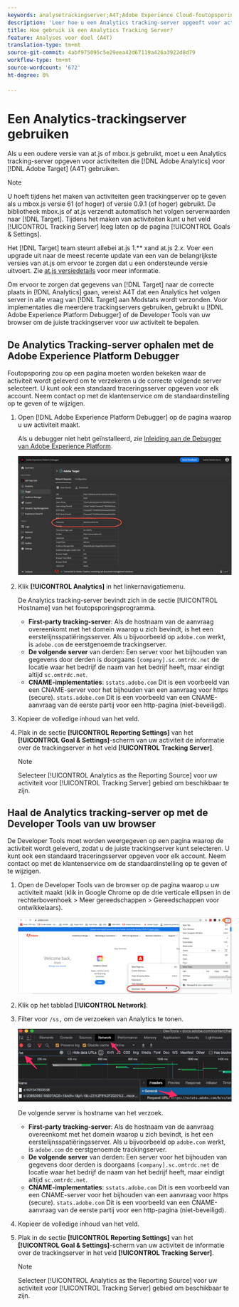 ```yaml
---
keywords: analysetrackingserver;A4T;Adobe Experience Cloud-foutopsporing;Adobe Experience Platform-foutopsporing;bron rapporteren;ontwikkelprogramma's
description: 'Leer hoe u een Analytics tracking-server opgeeft voor activiteiten die Analytics for Target (A4T) gebruiken als u een oudere versie van at.js of mbox.js gebruikt. '
title: Hoe gebruik ik een Analytics Tracking Server?
feature: Analyses voor doel (A4T)
translation-type: tm+mt
source-git-commit: 4abf975095c5e29eea42d67119a426a3922d8d79
workflow-type: tm+mt
source-wordcount: '672'
ht-degree: 0%

---
```



# Een Analytics-trackingserver gebruiken

Als u een oudere versie van at.js of mbox.js gebruikt, moet u een Analytics tracking-server opgeven voor activiteiten die [!DNL Adobe Analytics] voor [!DNL Adobe Target] (A4T) gebruiken.

>[!NOTE]
>
>U hoeft tijdens het maken van activiteiten geen trackingserver op te geven als u mbox.js versie 61 (of hoger) of versie 0.9.1 (of hoger) gebruikt. De bibliotheek mbox.js of at.js verzendt automatisch het volgen serverwaarden naar [!DNL Target]. Tijdens het maken van activiteiten kunt u het veld [!UICONTROL Tracking Server] leeg laten op de pagina [!UICONTROL Goals & Settings].
>
>Het [!DNL Target] team steunt allebei at.js 1.** xand at.js 2.*x*. Voer een upgrade uit naar de meest recente update van een van de belangrijkste versies van at.js om ervoor te zorgen dat u een ondersteunde versie uitvoert. Zie [at.js versiedetails](/help/c-implementing-target/c-implementing-target-for-client-side-web/target-atjs-versions.md) voor meer informatie.

Om ervoor te zorgen dat gegevens van [!DNL Target] naar de correcte plaats in [!DNL Analytics] gaan, vereist A4T dat een Analytics het volgen server in alle vraag van [!DNL Target] aan Modstats wordt verzonden. Voor implementaties die meerdere trackingservers gebruiken, gebruikt u [!DNL Adobe Experience Platform Debugger] of de Developer Tools van uw browser om de juiste trackingserver voor uw activiteit te bepalen.

## De Analytics Tracking-server ophalen met de Adobe Experience Platform Debugger

Foutopsporing zou op een pagina moeten worden bekeken waar de activiteit wordt geleverd om te verzekeren u de correcte volgende server selecteert. U kunt ook een standaard traceringsserver opgeven voor elk account. Neem contact op met de klantenservice om de standaardinstelling op te geven of te wijzigen.

1. Open [!DNL Adobe Experience Platform Debugger] op de pagina waarop u uw activiteit maakt.

   Als u debugger niet hebt geïnstalleerd, zie [Inleiding aan de Debugger van Adobe Experience Platform](https://experienceleague.adobe.com/docs/platform-learn/tutorials/data-ingestion/web-sdk/introduction-to-the-experience-platform-debugger.html).

   ![](assets/Screen_DebuggerTrackServ.png)

1. Klik **[!UICONTROL Analytics]** in het linkernavigatiemenu.

   De Analytics tracking-server bevindt zich in de sectie [!UICONTROL Hostname] van het foutopsporingsprogramma.

   * **First-party tracking-server**: Als de hostnaam van de aanvraag overeenkomt met het domein waarop u zich bevindt, is het een eerstelijnsspatiëringsserver. Als u bijvoorbeeld op `adobe.com` werkt, is `adobe.com` de eerstgenoemde trackingserver.
   * **De volgende server** van derden: Een server voor het bijhouden van gegevens door derden is doorgaans  `[company].sc.omtrdc.net` de locatie waar het bedrijf de naam van het bedrijf heeft, maar eindigt altijd  `sc.omtrdc.net`.
   * **CNAME-implementaties**:  `sstats.adobe.com` Dit is een voorbeeld van een CNAME-server voor het bijhouden van een aanvraag voor https (secure). `stats.adobe.com` Dit is een voorbeeld van een CNAME-aanvraag van de eerste partij voor een http-pagina (niet-beveiligd).

1. Kopieer de volledige inhoud van het veld.

1. Plak in de sectie **[!UICONTROL Reporting Settings]** van het **[!UICONTROL Goal & Settings]**-scherm van uw activiteit de informatie over de trackingserver in het veld **[!UICONTROL Tracking Server]**.

   >[!NOTE]
   >
   >Selecteer [!UICONTROL Analytics as the Reporting Source] voor uw activiteit voor [!UICONTROL Tracking Server] gebied om beschikbaar te zijn.

## Haal de Analytics tracking-server op met de Developer Tools van uw browser

De Developer Tools moet worden weergegeven op een pagina waarop de activiteit wordt geleverd, zodat u de juiste trackingserver kunt selecteren. U kunt ook een standaard traceringsserver opgeven voor elk account. Neem contact op met de klantenservice om de standaardinstelling op te geven of te wijzigen.

1. Open de Developer Tools van de browser op de pagina waarop u uw activiteit maakt (klik in Google Chrome op de drie verticale ellipsen in de rechterbovenhoek > Meer gereedschappen > Gereedschappen voor ontwikkelaars).

   ![Gereedschappen voor Chrome-ontwikkelaars](/help/c-integrating-target-with-mac/a4t/assets/chrome-dev-tools.png)

1. Klik op het tabblad **[!UICONTROL Network]**.

1. Filter voor `/ss,` om de verzoeken van Analytics te tonen.

   ![De ontwikkelaars van Chrome hulpmiddelen met /ss onderzoek](/help/c-integrating-target-with-mac/a4t/assets/chrome-search.png)

   De volgende server is hostname van het verzoek.

   * **First-party tracking-server**: Als de hostnaam van de aanvraag overeenkomt met het domein waarop u zich bevindt, is het een eerstelijnsspatiëringsserver. Als u bijvoorbeeld op `adobe.com` werkt, is `adobe.com` de eerstgenoemde trackingserver.
   * **De volgende server** van derden: Een server voor het bijhouden van gegevens door derden is doorgaans  `[company].sc.omtrdc.net` de locatie waar het bedrijf de naam van het bedrijf heeft, maar eindigt altijd  `sc.omtrdc.net`.
   * **CNAME-implementaties**:  `sstats.adobe.com` Dit is een voorbeeld van een CNAME-server voor het bijhouden van een aanvraag voor https (secure). `stats.adobe.com` Dit is een voorbeeld van een CNAME-aanvraag van de eerste partij voor een http-pagina (niet-beveiligd).

1. Kopieer de volledige inhoud van het veld.

1. Plak in de sectie **[!UICONTROL Reporting Settings]** van het **[!UICONTROL Goal & Settings]**-scherm van uw activiteit de informatie over de trackingserver in het veld **[!UICONTROL Tracking Server]**.

   >[!NOTE]
   >
   >Selecteer [!UICONTROL Analytics as the Reporting Source] voor uw activiteit voor [!UICONTROL Tracking Server] gebied om beschikbaar te zijn.


